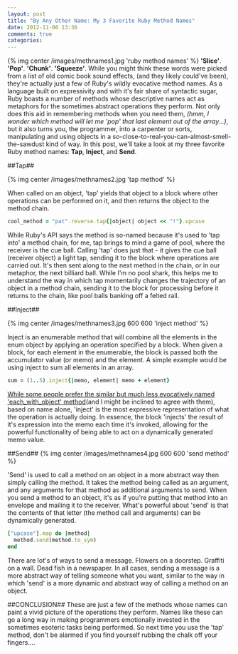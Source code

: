 ```yaml
---
layout: post
title: "By Any Other Name: My 3 Favorite Ruby Method Names"
date: 2012-11-06 13:36
comments: true
categories: 
---
```

{% img center /images/methnames1.jpg 'ruby method names' %}
**'Slice'**.  **'Pop'**. **'Chunk'**. **'Squeeze'**.  While you might think these words were picked from a list of old comic book sound effects, (and they likely could've been), they're actually just a few of Ruby's wildly evocative method names.  As a language built on expressivity and with it's fair share of syntactic sugar, Ruby boasts a number of methods whose descriptive names act as metaphors for the sometimes abstract operations they perform.  Not only does this aid in remembering methods when you need them, *(hmm, I wonder which method will let me 'pop' that last element out of the array...)*, but it also turns you, the programmer, into a carpenter or sorts, manipulating and using objects in a so-close-to-real-you-can-almost-smell-the-sawdust kind of way.  In this post, we'll take a look at my three favorite Ruby method names: **Tap**, **Inject**, and **Send**.

##Tap##

{% img center /images/methnames2.jpg 'tap method' %}

When called on an object, 'tap' yields that object to a block where other operations can be performed on it, and then returns the object to the method chain.  
```ruby Simple Use of Tap 
cool_method = "pat".reverse.tap{|object| object << "!"}.upcase
```
While Ruby's API says the method is so-named because it's used to 'tap into' a method chain, for me, tap brings to mind a game of pool, where the receiver is the cue ball.  Calling 'tap' does just that - it gives the cue ball (receiver object) a light tap, sending it to the block where operations are carried out.  It's then sent along to the next method in the chain, or in our metaphor, the next billiard ball.
While I'm no pool shark, this helps me to understand the way in which tap momentarily changes the trajectory of an object in a method chain, sending it to the block for processing before it returns to the chain, like pool balls banking off a felted rail.

##Inject##

{% img center /images/methnames3.jpg 600 600 'inject method' %}

Inject is an enumerable method that will combine all the elements in the enum object by applying an operation specified by a block.  When given a block, for each element in the enumerable, the block is passed both the accumulator value (or memo) and the element.  A simple example would be using inject to sum all elements in an array.
```ruby Simple Use of Inject
sum = (1..5).inject{|memo, element| memo + element}
```
[While some people prefer the similar but much less evocatively named 'each_with_object' method](http://kcurtin.github.com/blog/2012/10/30/rubys-each-with-object/ "Kevin Curtin Each With Object post")(and I might be inclined to agree with them), based on name alone, 'inject' is the most expressive representation of what the operation is actually doing.  In essence, the block 'injects' the result of it's expression into the memo each time it's invoked, allowing for the powerful functionality of being able to act on a dynamically generated memo value. 

##Send##
{% img center /images/methnames4.jpg 600 600 'send method' %}

'Send' is used to call a method on an object in a more abstract way then simply calling the method.  It takes the method being called as an argument, and any arguments for that method as additional arguments to send.
When you send a method to an object, it's as if you're putting that method into an envelope and mailing it to the receiver.  What's powerful about 'send' is that the contents of that letter (the method call and arguments) can be dynamically generated.
```ruby Simple Use of Send
["upcase"].map do |method|
  method.send(method.to_sym)
end
```
There are lot's of ways to send a message.  Flowers on a doorstep.  Graffiti on a wall.  Dead fish in a newspaper.  In all cases, sending a message is a more abstract way of telling someone what you want, similar to the way in which 'send' is a more dynamic and abstract way of calling a method on an object.

##CONCLUSION##
These are just a few of the methods whose names can paint a vivid picture of the operations they perform.  Names like these can go a long way in making programmers emotionally invested in the sometimes esoteric tasks being performed.  So next time you use the 'tap' method, don't be alarmed if you find yourself rubbing the chalk off your fingers....
